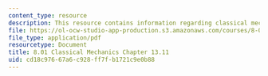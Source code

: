 ```yaml
---
content_type: resource
description: This resource contains information regarding classical mechanics.
file: https://ol-ocw-studio-app-production.s3.amazonaws.com/courses/8-01sc-classical-mechanics-fall-2016/cd18c97667a6c928ff7fb1721c9e0b88_MIT8_01F16_chapter13.11.pdf
file_type: application/pdf
resourcetype: Document
title: 8.01 Classical Mechanics Chapter 13.11
uid: cd18c976-67a6-c928-ff7f-b1721c9e0b88
---
```

